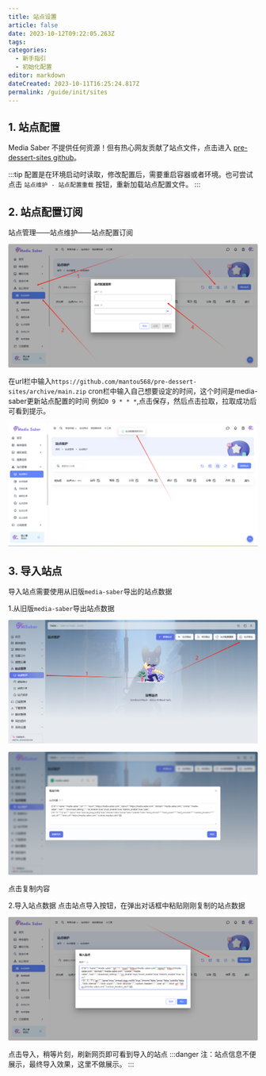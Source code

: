 ```yaml
---
title: 站点设置
article: false
date: 2023-10-12T09:22:05.263Z
tags:
categories: 
  - 新手指引
  - 初始化配置
editor: markdown
dateCreated: 2023-10-11T16:25:24.817Z
permalink: /guide/init/sites
---
```


## 1. 站点配置

Media Saber 不提供任何资源！但有热心网友贡献了站点文件，点击进入 [pre-dessert-sites github](https://github.com/mantou568/pre-dessert-sites)。

:::tip
配置是在环境启动时读取，修改配置后，需要重启容器或者环境。也可尝试点击 `站点维护 - 站点配置重载` 按钮，重新加载站点配置文件。
:::

## 2. 站点配置订阅

站点管理——站点维护——站点配置订阅

![0301.png](./images/0301.png)

在url栏中输入`https://github.com/mantou568/pre-dessert-sites/archive/main.zip`
cron栏中输入自己想要设定的时间，这个时间是media-saber更新站点配置的时间 例如`0 9 * * *`,点击保存，然后点击拉取，拉取成功后可看到提示。

![0302.png](./images/0302.png)

## 3. 导入站点

导入站点需要使用从旧版`media-saber`导出的站点数据

1.从旧版`media-saber`导出站点数据

![0303.png](./images/0303.png)

![0304.png](./images/0304.png)

点击复制内容

2.导入站点数据
点击站点导入按钮，在弹出对话框中粘贴刚刚复制的站点数据

![0305.png](./images/0305.png)

点击导入，稍等片刻，刷新网页即可看到导入的站点
:::danger
注：站点信息不便展示，最终导入效果，这里不做展示。
:::